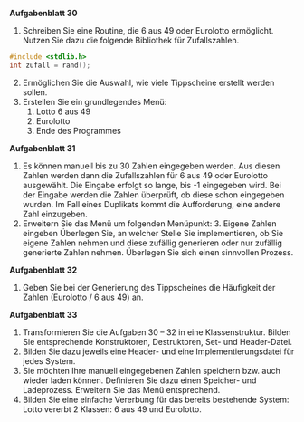 
**Aufgabenblatt 30**
1. Schreiben Sie eine Routine, die 6 aus 49 oder Eurolotto ermöglicht. Nutzen Sie dazu die folgende Bibliothek für Zufallszahlen.
```c
#include <stdlib.h>
int zufall = rand();
```
2. Ermöglichen Sie die Auswahl, wie viele Tippscheine erstellt werden sollen.
3. Erstellen Sie ein grundlegendes Menü:
    1. Lotto 6 aus 49
    2. Eurolotto
    3. Ende des Programmes

**Aufgabenblatt 31**
1. Es können manuell bis zu 30 Zahlen eingegeben werden. Aus diesen Zahlen werden dann die Zufallszahlen für 6 aus 49 oder Eurolotto ausgewählt. Die Eingabe erfolgt so lange, bis -1 eingegeben wird. Bei der Eingabe werden die Zahlen überprüft, ob diese schon eingegeben wurden. Im Fall eines Duplikats kommt die Aufforderung, eine andere Zahl einzugeben.
2. Erweitern Sie das Menü um folgenden Menüpunkt:
    3. Eigene Zahlen eingeben
Überlegen Sie, an welcher Stelle Sie implementieren, ob Sie eigene Zahlen nehmen und diese zufällig generieren oder nur zufällig generierte Zahlen nehmen. Überlegen Sie sich einen sinnvollen Prozess.

**Aufgabenblatt 32**
1. Geben Sie bei der Generierung des Tippscheines die Häufigkeit der Zahlen (Eurolotto / 6 aus 49) an.

**Aufgabenblatt 33**
1. Transformieren Sie die Aufgaben 30 – 32 in eine Klassenstruktur. Bilden Sie entsprechende Konstruktoren, Destruktoren, Set- und Header-Datei.
2. Bilden Sie dazu jeweils eine Header- und eine Implementierungsdatei für jedes System.
3. Sie möchten Ihre manuell eingegebenen Zahlen speichern bzw. auch wieder laden können. Definieren Sie dazu einen Speicher- und Ladeprozess. Erweitern Sie das Menü entsprechend.
4. Bilden Sie eine einfache Vererbung für das bereits bestehende System: Lotto vererbt 2 Klassen: 6 aus 49 und Eurolotto.
